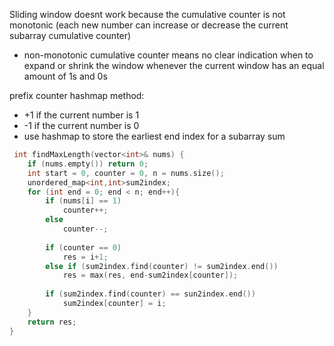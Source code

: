 Sliding window doesnt work because the cumulative counter is not monotonic (each new number can increase or decrease the current subarray cumulative counter) 
- non-monotonic cumulative counter means no clear indication when to expand or shrink the window whenever the current window has an equal amount of 1s and 0s


prefix counter hashmap method:
- +1 if the current number is 1
- -1 if the current number is 0
- use hashmap to store the earliest end index for a subarray sum


```cpp
 int findMaxLength(vector<int>& nums) {
    if (nums.empty()) return 0;
    int start = 0, counter = 0, n = nums.size();
    unordered_map<int,int>sum2index;
    for (int end = 0; end < n; end++){
        if (nums[i] == 1)
            counter++;
        else 
            counter--;
        
        if (counter == 0)
            res = i+1;
        else if (sum2index.find(counter) != sum2index.end())
            res = max(res, end-sum2index[counter]);
        
        if (sum2index.find(counter) == sun2index.end())
            sum2index[counter] = i;
    }
    return res;
}
```
